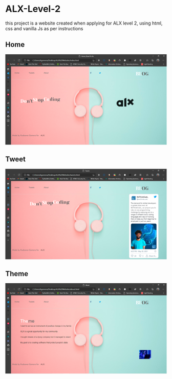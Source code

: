 # ALX-Level-2
this project is a website created when applying for ALX level 2, using html, css and vanilla Js as per instructions

## Home

![Hypertube Image](./home.png)

## Tweet

![Hypertube Image](./tweet.png)

## Theme

![Hypertube Image](./about.png)
